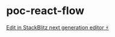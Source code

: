 # poc-react-flow

[Edit in StackBlitz next generation editor ⚡️](https://stackblitz.com/~/github.com/nemixe/poc-react-flow)